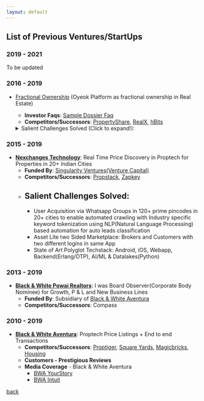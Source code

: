 ```yaml
---
layout: default
---
```


## List of Previous Ventures/StartUps

### 2019 - 2021

To be updated

### 2016 - 2019

- [Fractional Ownership](https://www.f6s.com/oyeok) (Oyeok Platform as fractional ownership in Real Estate)
    - **Investor Faqs**: <a href="https://sagungarg.com/pdfs/oyeok.pdf" target="_blank">Sample Dossier Faq</a>
    - **Competitors/Successors**: [PropertyShare](https://www.propertyshare.in/), [RealX](https://www.realx.io/), [hBits](https://hbits.co/) 
    
    <details>
    - <summary>Salient Challenges Solved (Click to expand!):</summary>
    
    * List Private Shares on NSE/BSE for Investor Trust & Confidence of ownership using RTAs
    * Use Pvt Ltd as Special Purpose Vehicle(SPV) with strong compliances instead of LLPs used by Competitor
    * Progressive capital raising to align with payment schedule via Rights Issue as OCDs(Optionally Convertible Debentures) to address cost effectiveness of the SPV
    * Anchor Investor + Retail participation to avoid future simplicity in liquidating or enabling exist for investors.
    * Avoid Director/Investor conflict by isolating any vested interest of Directors from the investment vehicle.
    * Low Investment ticket size reduced entry barrier for high growth investment opportunities and brought transparent hassle free participation opportunity

    </details>

### 2015 - 2019
- **[Nexchanges Technology](https://angel.co/company/nexchanges-technology)**: Real Time Price Discovery in Proptech for Properties in 20+ Indian Cities
    - **Funded By**: [Singularity Ventures(Venture Capital)](https://pitchbook.com/profiles/investor/109878-85#overview)
    - **Competitors/Successors**: [Propstack](https://www.propstack.com/), [Zapkey](https://www.zapkey.com/)
    - **Salient Challenges Solved**:
        - 
        - User Acquisition via Whatsapp Groups in 120+ prime pincodes in 20+ cities to enable automated crawling with Industry specific keyword tokenization using NLP(Natural Language Processing) based automation for auto leads classification
        - Asset Lite two Sided Marketplace: Brokers and Customers with two different logins in same App
        - State of Art Polyglot Techstack: Android, iOS, Webapp, Backend(Erlang/OTP), AI/ML & Datalakes(Python)
### 2013 - 2019
- **[Black & White Powai Realtors](https://www.zaubacorp.com/company/BLACK-WHITE-POWAI-REALTORS-LLP/AAC-1751)**: I was Board Observer(Corporate Body Nominee) for Growth, P & L and New Business Lines 
    - **Funded By**: Subsidiary of [Black & White Aventura](https://in.pinterest.com/bnwa/)
    - **Competitors/Successors**: Compass

### 2010 - 2019
- **[Black & White Aventura](https://in.pinterest.com/bnwa/)**: Proptech Price Listings + End to end Transactions
    - **Competitors/Successors**: [Proptiger](https://www.proptiger.com/), [Square Yards](https://www.squareyards.com/), [Magicbricks](https://www.magicbricks.com/), [Housing](https://housing.com/)
    - **Customers - Prestigious Reviews**
    - **Media Coverage** - Black & White Aventura
        - [BWA YourStory](https://yourstory.com/2014/03/blackwhite-aventura)
        - [BWA Intuit](https://quickbooks.intuit.com/in/resources/quickbooks-business-of-the-week/featuring-black-white-aventura)

[back](./)
